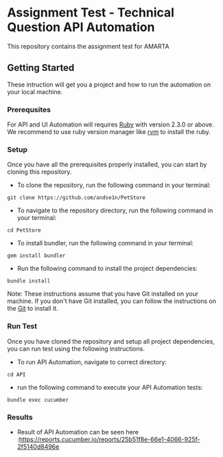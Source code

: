 # Assignment Test - Technical Question API Automation
This repository contains the assignment test for AMARTA

## Getting Started
These intruction will get you a project and how to run the automation on your local machine.

### Prerequsites
For API and UI Automation will requires [Ruby](https://www.ruby-lang.org/en/) with version 2.3.0 or above. We recommend to use ruby version manager like [rvm](https://rvm.io/) to install the ruby.

### Setup
Once you have all the prerequisites properly installed, you can start by cloning this repository.
- To clone the repository, run the following command in your terminal:
```
git clone https://github.com/andse1n/PetStore
```
- To navigate to the repository directory, run the following command in your terminal:
```
cd PetStore
```
- To install bundler, run the following command in your terminal:
```
gem install bundler
```
- Run the following command to install the project dependencies:
```
bundle install
```
Note: These instructions assume that you have Git installed on your machine. If you don't have Git installed, you can follow the instructions on the [Git](https://github.com/git-guides/install-git) to install it.

### Run Test
Once you have cloned the repository and setup all project dependencies, you can run test using the following instructions.
- To run API Automation, navigate to correct directory:
```
cd API
```
- run the following command to execute your API Automation tests:
```
bundle exec cucumber
```

### Results
- Result of API Automation can be seen here :https://reports.cucumber.io/reports/25b51f8e-66e1-4066-925f-2f5140d8496e